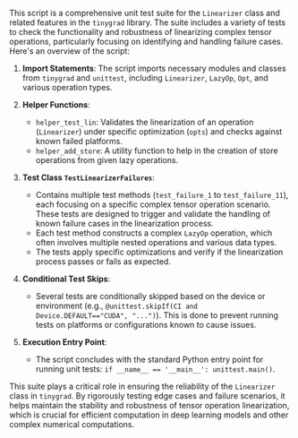 This script is a comprehensive unit test suite for the `Linearizer` class and related features in the `tinygrad` library. The suite includes a variety of tests to check the functionality and robustness of linearizing complex tensor operations, particularly focusing on identifying and handling failure cases. Here's an overview of the script:

1. **Import Statements**: The script imports necessary modules and classes from `tinygrad` and `unittest`, including `Linearizer`, `LazyOp`, `Opt`, and various operation types.

2. **Helper Functions**:
   - `helper_test_lin`: Validates the linearization of an operation (`Linearizer`) under specific optimization (`opts`) and checks against known failed platforms.
   - `helper_add_store`: A utility function to help in the creation of store operations from given lazy operations.

3. **Test Class `TestLinearizerFailures`**:
   - Contains multiple test methods (`test_failure_1` to `test_failure_11`), each focusing on a specific complex tensor operation scenario. These tests are designed to trigger and validate the handling of known failure cases in the linearization process.
   - Each test method constructs a complex `LazyOp` operation, which often involves multiple nested operations and various data types.
   - The tests apply specific optimizations and verify if the linearization process passes or fails as expected.

4. **Conditional Test Skips**:
   - Several tests are conditionally skipped based on the device or environment (e.g., `@unittest.skipIf(CI and Device.DEFAULT=="CUDA", "...")`). This is done to prevent running tests on platforms or configurations known to cause issues.

5. **Execution Entry Point**:
   - The script concludes with the standard Python entry point for running unit tests: `if __name__ == '__main__': unittest.main()`.

This suite plays a critical role in ensuring the reliability of the `Linearizer` class in `tinygrad`. By rigorously testing edge cases and failure scenarios, it helps maintain the stability and robustness of tensor operation linearization, which is crucial for efficient computation in deep learning models and other complex numerical computations.